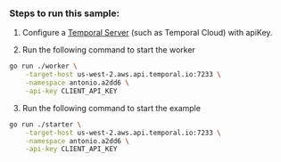 ### Steps to run this sample:
1) Configure a [Temporal Server](https://github.com/temporalio/samples-go/tree/main/#how-to-use) (such as Temporal Cloud) with apiKey.

2) Run the following command to start the worker
``` bash
go run ./worker \
    -target-host us-west-2.aws.api.temporal.io:7233 \
    -namespace antonio.a2dd6 \
    -api-key CLIENT_API_KEY
```
3) Run the following command to start the example
``` bash
go run ./starter \
    -target-host us-west-2.aws.api.temporal.io:7233 \
    -namespace antonio.a2dd6 \
    -api-key CLIENT_API_KEY
```